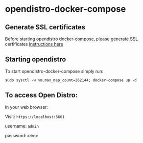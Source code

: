 # opendistro-docker-compose

Generate SSL certificates
---

Before starting opendistro docker-compose, please generate SSL certificates [Instructions here](certs/README.md)


Starting opendistro
---

To start opendistro-docker-compose simply run:

```
sudo sysctl -w vm.max_map_count=262144; docker-compose up -d
```

To access Open Distro:
---

In your web browser:

Visit: ``https://localhost:5601``

username: ``admin``

password: ``admin``
